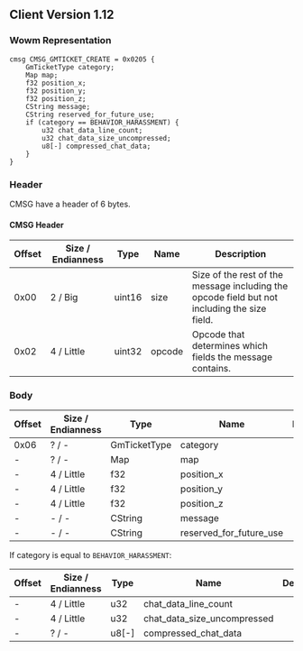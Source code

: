 ## Client Version 1.12

### Wowm Representation
```rust,ignore
cmsg CMSG_GMTICKET_CREATE = 0x0205 {
    GmTicketType category;    
    Map map;    
    f32 position_x;    
    f32 position_y;    
    f32 position_z;    
    CString message;    
    CString reserved_for_future_use;    
    if (category == BEHAVIOR_HARASSMENT) {        
        u32 chat_data_line_count;        
        u32 chat_data_size_uncompressed;        
        u8[-] compressed_chat_data;        
    }    
}
```
### Header
CMSG have a header of 6 bytes.

#### CMSG Header
| Offset | Size / Endianness | Type   | Name   | Description |
| ------ | ----------------- | ------ | ------ | ----------- |
| 0x00   | 2 / Big           | uint16 | size   | Size of the rest of the message including the opcode field but not including the size field.|
| 0x02   | 4 / Little        | uint32 | opcode | Opcode that determines which fields the message contains.|
### Body
| Offset | Size / Endianness | Type | Name | Description |
| ------ | ----------------- | ---- | ---- | ----------- |
| 0x06 | ? / - | GmTicketType | category |  |
| - | ? / - | Map | map |  |
| - | 4 / Little | f32 | position_x |  |
| - | 4 / Little | f32 | position_y |  |
| - | 4 / Little | f32 | position_z |  |
| - | - / - | CString | message |  |
| - | - / - | CString | reserved_for_future_use |  |

If category is equal to `BEHAVIOR_HARASSMENT`:

| Offset | Size / Endianness | Type | Name | Description |
| ------ | ----------------- | ---- | ---- | ----------- |
| - | 4 / Little | u32 | chat_data_line_count |  |
| - | 4 / Little | u32 | chat_data_size_uncompressed |  |
| - | ? / - | u8[-] | compressed_chat_data |  |
